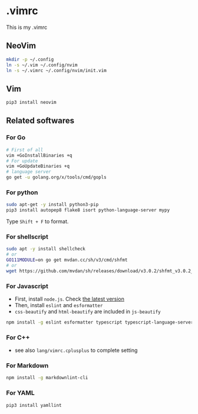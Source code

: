 # .vimrc

This is my .vimrc

## NeoVim

```sh
mkdir -p ~/.config
ln -s ~/.vim ~/.config/nvim
ln -s ~/.vimrc ~/.config/nvim/init.vim
```

## Vim

```sh
pip3 install neovim
```

## Related softwares

### For Go

```sh
# First of all
vim +GoInstallBinaries +q
# For update
vim +GoUpdateBinaries +q
# language server
go get -u golang.org/x/tools/cmd/gopls
```

### For python

```sh
sudo apt-get -y install python3-pip
pip3 install autopep8 flake8 isort python-language-server mypy
```

Type ``Shift + F`` to format.

### For shellscript

```sh
sudo apt -y install shellcheck
# or
GO111MODULE=on go get mvdan.cc/sh/v3/cmd/shfmt
# or
wget https://github.com/mvdan/sh/releases/download/v3.0.2/shfmt_v3.0.2_linux_amd64 -O ~/local/bin/shfmt ; chmod a+x ~/local/bin/shfmt
```

### For Javascript

- First, install ``node.js``. Check [the latest version](https://nodejs.org/dist/latest/)
- Then, install ``eslint`` and  ``esformatter``
- ``css-beautify`` and ``html-beautify`` are included in ``js-beautify``

```sh
npm install -g eslint esformatter typescript typescript-language-server js-beautify
```

### For C++

- see also ``lang/vimrc.cplusplus`` to complete setting

### For Markdown

```sh
npm install -g markdownlint-cli
```

### For YAML

```sh
pip3 install yamllint
```
